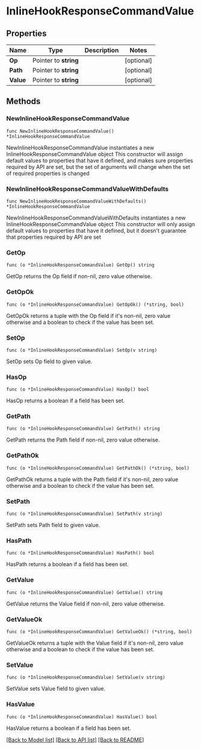 # InlineHookResponseCommandValue

## Properties

Name | Type | Description | Notes
------------ | ------------- | ------------- | -------------
**Op** | Pointer to **string** |  | [optional] 
**Path** | Pointer to **string** |  | [optional] 
**Value** | Pointer to **string** |  | [optional] 

## Methods

### NewInlineHookResponseCommandValue

`func NewInlineHookResponseCommandValue() *InlineHookResponseCommandValue`

NewInlineHookResponseCommandValue instantiates a new InlineHookResponseCommandValue object
This constructor will assign default values to properties that have it defined,
and makes sure properties required by API are set, but the set of arguments
will change when the set of required properties is changed

### NewInlineHookResponseCommandValueWithDefaults

`func NewInlineHookResponseCommandValueWithDefaults() *InlineHookResponseCommandValue`

NewInlineHookResponseCommandValueWithDefaults instantiates a new InlineHookResponseCommandValue object
This constructor will only assign default values to properties that have it defined,
but it doesn't guarantee that properties required by API are set

### GetOp

`func (o *InlineHookResponseCommandValue) GetOp() string`

GetOp returns the Op field if non-nil, zero value otherwise.

### GetOpOk

`func (o *InlineHookResponseCommandValue) GetOpOk() (*string, bool)`

GetOpOk returns a tuple with the Op field if it's non-nil, zero value otherwise
and a boolean to check if the value has been set.

### SetOp

`func (o *InlineHookResponseCommandValue) SetOp(v string)`

SetOp sets Op field to given value.

### HasOp

`func (o *InlineHookResponseCommandValue) HasOp() bool`

HasOp returns a boolean if a field has been set.

### GetPath

`func (o *InlineHookResponseCommandValue) GetPath() string`

GetPath returns the Path field if non-nil, zero value otherwise.

### GetPathOk

`func (o *InlineHookResponseCommandValue) GetPathOk() (*string, bool)`

GetPathOk returns a tuple with the Path field if it's non-nil, zero value otherwise
and a boolean to check if the value has been set.

### SetPath

`func (o *InlineHookResponseCommandValue) SetPath(v string)`

SetPath sets Path field to given value.

### HasPath

`func (o *InlineHookResponseCommandValue) HasPath() bool`

HasPath returns a boolean if a field has been set.

### GetValue

`func (o *InlineHookResponseCommandValue) GetValue() string`

GetValue returns the Value field if non-nil, zero value otherwise.

### GetValueOk

`func (o *InlineHookResponseCommandValue) GetValueOk() (*string, bool)`

GetValueOk returns a tuple with the Value field if it's non-nil, zero value otherwise
and a boolean to check if the value has been set.

### SetValue

`func (o *InlineHookResponseCommandValue) SetValue(v string)`

SetValue sets Value field to given value.

### HasValue

`func (o *InlineHookResponseCommandValue) HasValue() bool`

HasValue returns a boolean if a field has been set.


[[Back to Model list]](../README.md#documentation-for-models) [[Back to API list]](../README.md#documentation-for-api-endpoints) [[Back to README]](../README.md)


